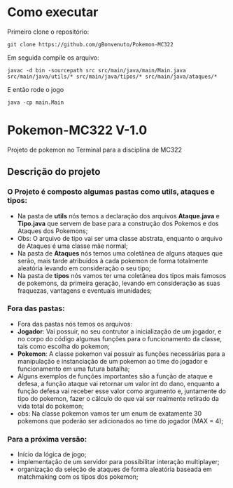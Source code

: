 # Como executar

Primeiro clone o repositório:

`git clone https://github.com/gBonvenuto/Pokemon-MC322`

Em seguida compile os arquivo:

`javac -d bin -sourcepath src src/main/java/main/Main.java src/main/java/utils/* src/main/java/tipos/* src/main/java/ataques/*`

E então rode o jogo

`java -cp main.Main`

# Pokemon-MC322 V-1.0
Projeto de pokemon no Terminal para a disciplina de MC322
## Descrição do projeto
### O Projeto é composto algumas pastas como utils, ataques e tipos:
- Na pasta de **utils** nós temos a declaração dos arquivos **Ataque.java** e **Tipo.java** que servem de base para a construção dos Pokemos e dos Ataques dos Pokemons;
- Obs: O arquivo de tipo vai ser uma classe abstrata, enquanto o arquivo de Ataques é uma classe mãe normal;
- Na pasta de **Ataques** nós temos uma coletânea de alguns ataques que serão, mais tarde atribuídos à cada pokemon de forma totalmente aleatória levando em consideração o seu tipo;
- Na pasta de **tipos** nós vamos ter uma coletânea dos tipos mais famosos de pokemons, da primeira geração, levando em consideração as suas fraquezas, vantagens e eventuais imunidades;

### Fora das pastas:
- Fora das pastas nós temos os arquivos:
- **Jogador**: Vai possuir, no seu contrutor a inicialização de um jogador, e no corpo do código algumas funções para o funcionamento da classe, tais como escolha do pokemon;
- **Pokemon**: A classe pokemon vai possuir as funções necessárias para a manipulação e instanciação de um pokemon ao time do jogador e funcionamento em uma futura batalha;
- Alguns exemplos de funções importantes são a função de ataque e defesa, a função ataque vai retornar um valor int do dano, enquanto a função defesa vai receber esse valor como argumento e, juntamente do tipo do pokemon, fazer o cálculo do que vai ser realmente retirado da vida total do pokemon;
- obs: Na classe pokemon vamos ter um enum de exatamente 30 pokemons que poderão ser adicionados ao time do jogador (MAX = 4);

### Para a próxima versão:
- Início da lógica de jogo;
- implementação de um servidor para possibilitar interação multiplayer;
- organização da seleção de ataques de forma aleatória baseada em matchmaking com os tipos dos pokemon; 
